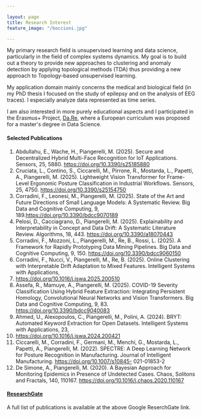 ```yaml
---

layout: page
title: Research Interest
feature_image: "/boccioni.jpg"

---
```


<!--IMG.jpg-->

My primary research field is unsupervised learning and data science, particularly in the field of complex systems dynamics.
My goal is to build out a theory to provide new approaches to clustering and anomaly detection by applying topological methods (TDA) thus providing a
new approach to Topology-based unsupervised learning.

My application domain mainly concerns the medical and biological field (in my PhD thesis I focused on the study of epilepsy and on the analysis of EEG traces). I especially analyze data represented as time series.

I am also interested in more purely educational aspects and I participated in the Erasmus+ Project, [Da.Re](http://www.dare-project.eu), where a European curriculum was proposed for a master's degree in Data Science.



#### Selected Publications ####
1. Abdullahu, E., Wache, H., Piangerelli, M. (2025). Secure and Decentralized Hybrid
Multi-Face Recognition for IoT Applications. Sensors, 25, 5880.
https://doi.org/10.3390/s25185880
2. Cruciata, L., Contino, S., Ciccarelli, M., Pirrone, R., Mostarda, L., Papetti, A.,
Piangerelli, M. (2025). Lightweight Vision Transformer for Frame-Level Ergonomic
Posture Classification in Industrial Workflows. Sensors, 25, 4750.
https://doi.org/10.3390/s25154750
3. Corradini, F., Leonesi, M., Piangerelli, M. (2025). State of the Art and Future Directions
of Small Language Models: A Systematic Review. Big Data and Cognitive Computing, 9,
189.https://doi.org/10.3390/bdcc9070189
4. Pelosi, D., Cacciagrano, D., Piangerelli, M. (2025). Explainability and Interpretability in
Concept and Data Drift: A Systematic Literature Review. Algorithms, 18, 443.
https://doi.org/10.3390/a18070443
5. Corradini, F., Mozzoni, L., Piangerelli, M., Re, B., Rossi, L. (2025). A Framework for
Rapidly Prototyping Data Mining Pipelines. Big Data and Cognitive Computing, 9, 150.
https://doi.org/10.3390/bdcc9060150
6. Corradini, F., Nucci, V., Piangerelli, M., Re, B. (2025). Online Clustering with
Interpretable Drift Adaptation to Mixed Features. Intelligent Systems with Applications,
200510. https://doi.org/10.1016/j.iswa.2025.200510
7. Assefa, R., Mamuye, A., Piangerelli, M. (2025). COVID-19 Severity Classification Using
Hybrid Feature Extraction: Integrating Persistent Homology, Convolutional Neural
Networks and Vision Transformers. Big Data and Cognitive Computing, 9, 83.
https://doi.org/10.3390/bdcc9040083
8. Ahmed, U., Alexopoulos, C., Piangerelli, M., Polini, A. (2024). BRYT: Automated
Keyword Extraction for Open Datasets. Intelligent Systems with Applications, 23,
200421. https://doi.org/10.1016/j.iswa.2024.200421
9. Ciccarelli, M., Corradini, F., Germani, M., Menchi, G., Mostarda, L., Papetti, A.,
Piangerelli, M. (2022). SPECTRE: A Deep Learning Network for Posture Recognition in
Manufacturing. Journal of Intelligent Manufacturing. https://doi.org/10.1007/s10845-
021-01853-2
10. De Simone, A., Piangerelli, M. (2020). A Bayesian Approach for Monitoring Epidemics in
Presence of Undetected Cases. Chaos, Solitons and Fractals, 140, 110167.
https://doi.org/10.1016/j.chaos.2020.110167




#### [ResearchGate](https://www.researchgate.net/profile/Marco_Piangerelli/research)

A full list of publications is available at the above Google ReserchGate link.


<!-- Global site tag (gtag.js) - Google Analytics -->
<script async src="https://www.googletagmanager.com/gtag/js?id=UA-148503736-1"></script>
<script>
  window.dataLayer = window.dataLayer || [];
  function gtag(){dataLayer.push(arguments);}
  gtag('js', new Date());

  gtag('config', 'UA-148503736-1');
</script>
